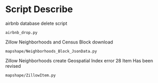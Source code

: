 # Script Describe

airbnb database delete script
```
airbnb_drop.py
```

Zillow Neighborhoods and Census Block download
```
mapshape/Neighborhoods_Block_JsonData.py
```
Zillow Neighborhoods create Geospatial Index error 28 Item
Has been revised

```
mapshape/ZillowItem.py
```


